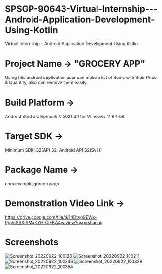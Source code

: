 # SPSGP-90643-Virtual-Internship---Android-Application-Development-Using-Kotlin
Virtual Internship - Android Application Development Using Kotlin
# Project Name -> "GROCERY APP"

Using this android application user can make a list of items with their Price & Quantity, also can remove them easily.

# Build Platform ->

Android Studio Chipmunk // 2021.2.1 for Windows 11 64-bit

# Target SDK ->

Minimum SDK: 32(API 32: Android API 32(Sv2))

# Package Name ->

com.example,grocerryapp

# Demonstration Video Link ->

https://drive.google.com/file/d/14Dtyn9EWx-9gVcSBXiAMaKYHrClEKA4w/view?usp=sharing

# Screenshots

![Screenshot_20220922_100120](https://user-images.githubusercontent.com/108495823/191660600-7c726e82-aa7a-481d-8cb9-51f786c5a429.png)
![Screenshot_20220922_100211](https://user-images.githubusercontent.com/108495823/191660624-bed06d2c-4550-4839-92e1-596e6fdc5ff1.png)
![Screenshot_20220922_100246](https://user-images.githubusercontent.com/108495823/191660647-9cebf4a2-0621-4b1c-b60c-8dd381013c98.png)
![Screenshot_20220922_100339](https://user-images.githubusercontent.com/108495823/191660670-1ac1be1a-c274-4628-8b9a-0e57cb57f02e.png)
![Screenshot_20220922_100354](https://user-images.githubusercontent.com/108495823/191660699-9c800a69-85f6-4bd5-92ff-cd25f4265ff4.png)


